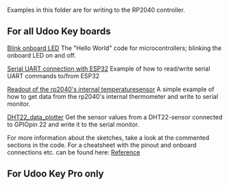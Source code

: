 Examples in this folder are for writing to the RP2040 controller.
## For all Udoo Key boards
[Blink onboard LED](https://github.com/opivankristovi/udoo-key-arduino/tree/main/rp2040/BlinkRP2040)
  The "Hello World" code for microcontrollers; blinking the onboard LED on and off.
  
[Serial UART connection with ESP32](https://github.com/opivankristovi/udoo-key-arduino/tree/main/rp2040/picoToEsp32UART)
  Example of how to read/write serial UART commands to/from ESP32

[Readout of the rp2040's internal temperaturesensor](https://github.com/opivankristovi/udoo-key-arduino/tree/main/rp2040/core_temperature_plotter)
  A simple example of how to get data from the rp2040's internal thermometer and write to serial monitor.

[DHT22_data_plotter](https://github.com/opivankristovi/udoo-key-arduino/tree/main/rp2040/dht22_data_plot)
  Get the sensor values from a DHT22-sensor connected to GPIOpin 22 and write it to the serial monitor. 

For more information about the sketches, take a look at the commented sections in the code.
For a cheatsheet with the pinout and onboard connections etc. can be found here: [Reference](https://github.com/opivankristovi/udoo-key-arduino/blob/main/REFERENCE.md)

 ## For Udoo Key Pro only
